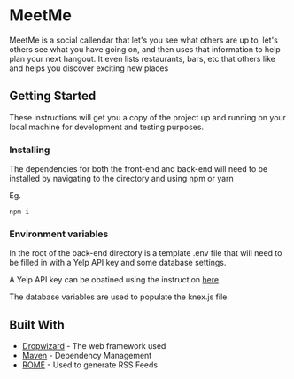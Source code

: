# MeetMe

MeetMe is a social callendar that let's you see what others are up to, let's others see what you have going on, and then uses that information to help plan your next hangout. It even lists restaurants, bars, etc that others like and helps you discover exciting new places

## Getting Started

These instructions will get you a copy of the project up and running on your local machine for development and testing purposes.

### Installing

The dependencies for both the front-end and back-end will need to be installed by navigating to the directory and using npm or yarn

Eg.

```
npm i
```

### Environment variables

In the root of the back-end directory is a template .env file that will need to be filled in with a Yelp API key and some database settings. 

A Yelp API key can be obatined using the instruction [here](https://www.yelp.ca/developers/documentation/v3/authentication)

The database variables are used to populate the knex.js file.

## Built With

* [Dropwizard](http://www.dropwizard.io/1.0.2/docs/) - The web framework used
* [Maven](https://maven.apache.org/) - Dependency Management
* [ROME](https://rometools.github.io/rome/) - Used to generate RSS Feeds
